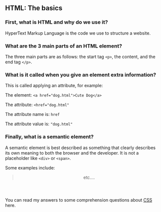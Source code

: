 ## HTML: The basics

### First, what is HTML and why do we use it?

HyperText Markup Language is the code we use to structure a website.

### What are the 3 main parts of an HTML element?

The three main parts are as follows: the start tag `<p>`, the content, and the end tag `</p>`.

### What is it called when you give an element extra information?

This is called applying an attribute, for example:

The element: `<a href="dog.html">Cute Dog</a>`

The attribute: `<href="dog.html"`

The attribute name is: `href`

The attribute value is: `"dog.html"`

### Finally, what is a semantic element?

A semantic element is best described as something that clearly describes its own meaning to both the browser and the developer. It is not a placeholder like `<div>` or `<span>`.

Some examples include:

> <header>
>
> <nav>
>
> <section>
>
> <footer>
>
> etc....

You can read my answers to some comprehension questions about [CSS](https://cordeliasnape.github.io/reading-notes/class-05) here.
